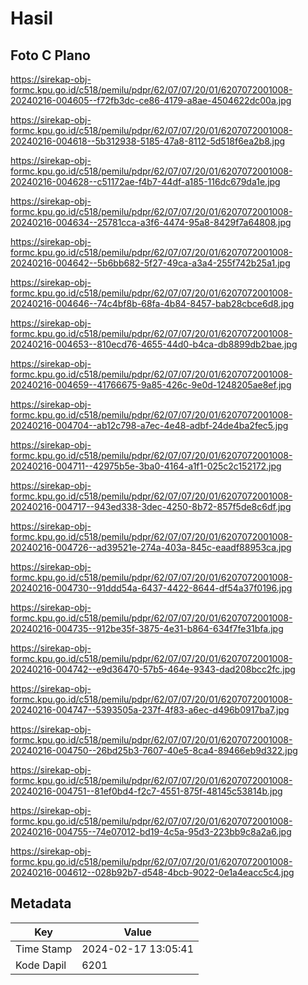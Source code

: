 # Hasil

## Foto C Plano

https://sirekap-obj-formc.kpu.go.id/c518/pemilu/pdpr/62/07/07/20/01/6207072001008-20240216-004605--f72fb3dc-ce86-4179-a8ae-4504622dc00a.jpg

https://sirekap-obj-formc.kpu.go.id/c518/pemilu/pdpr/62/07/07/20/01/6207072001008-20240216-004618--5b312938-5185-47a8-8112-5d518f6ea2b8.jpg

https://sirekap-obj-formc.kpu.go.id/c518/pemilu/pdpr/62/07/07/20/01/6207072001008-20240216-004628--c51172ae-f4b7-44df-a185-116dc679da1e.jpg

https://sirekap-obj-formc.kpu.go.id/c518/pemilu/pdpr/62/07/07/20/01/6207072001008-20240216-004634--25781cca-a3f6-4474-95a8-8429f7a64808.jpg

https://sirekap-obj-formc.kpu.go.id/c518/pemilu/pdpr/62/07/07/20/01/6207072001008-20240216-004642--5b6bb682-5f27-49ca-a3a4-255f742b25a1.jpg

https://sirekap-obj-formc.kpu.go.id/c518/pemilu/pdpr/62/07/07/20/01/6207072001008-20240216-004646--74c4bf8b-68fa-4b84-8457-bab28cbce6d8.jpg

https://sirekap-obj-formc.kpu.go.id/c518/pemilu/pdpr/62/07/07/20/01/6207072001008-20240216-004653--810ecd76-4655-44d0-b4ca-db8899db2bae.jpg

https://sirekap-obj-formc.kpu.go.id/c518/pemilu/pdpr/62/07/07/20/01/6207072001008-20240216-004659--41766675-9a85-426c-9e0d-1248205ae8ef.jpg

https://sirekap-obj-formc.kpu.go.id/c518/pemilu/pdpr/62/07/07/20/01/6207072001008-20240216-004704--ab12c798-a7ec-4e48-adbf-24de4ba2fec5.jpg

https://sirekap-obj-formc.kpu.go.id/c518/pemilu/pdpr/62/07/07/20/01/6207072001008-20240216-004711--42975b5e-3ba0-4164-a1f1-025c2c152172.jpg

https://sirekap-obj-formc.kpu.go.id/c518/pemilu/pdpr/62/07/07/20/01/6207072001008-20240216-004717--943ed338-3dec-4250-8b72-857f5de8c6df.jpg

https://sirekap-obj-formc.kpu.go.id/c518/pemilu/pdpr/62/07/07/20/01/6207072001008-20240216-004726--ad39521e-274a-403a-845c-eaadf88953ca.jpg

https://sirekap-obj-formc.kpu.go.id/c518/pemilu/pdpr/62/07/07/20/01/6207072001008-20240216-004730--91ddd54a-6437-4422-8644-df54a37f0196.jpg

https://sirekap-obj-formc.kpu.go.id/c518/pemilu/pdpr/62/07/07/20/01/6207072001008-20240216-004735--912be35f-3875-4e31-b864-634f7fe31bfa.jpg

https://sirekap-obj-formc.kpu.go.id/c518/pemilu/pdpr/62/07/07/20/01/6207072001008-20240216-004742--e9d36470-57b5-464e-9343-dad208bcc2fc.jpg

https://sirekap-obj-formc.kpu.go.id/c518/pemilu/pdpr/62/07/07/20/01/6207072001008-20240216-004747--5393505a-237f-4f83-a6ec-d496b0917ba7.jpg

https://sirekap-obj-formc.kpu.go.id/c518/pemilu/pdpr/62/07/07/20/01/6207072001008-20240216-004750--26bd25b3-7607-40e5-8ca4-89466eb9d322.jpg

https://sirekap-obj-formc.kpu.go.id/c518/pemilu/pdpr/62/07/07/20/01/6207072001008-20240216-004751--81ef0bd4-f2c7-4551-875f-48145c53814b.jpg

https://sirekap-obj-formc.kpu.go.id/c518/pemilu/pdpr/62/07/07/20/01/6207072001008-20240216-004755--74e07012-bd19-4c5a-95d3-223bb9c8a2a6.jpg

https://sirekap-obj-formc.kpu.go.id/c518/pemilu/pdpr/62/07/07/20/01/6207072001008-20240216-004612--028b92b7-d548-4bcb-9022-0e1a4eacc5c4.jpg


## Metadata

| Key        | Value               |
| ---------- | ------------------- |
| Time Stamp | 2024-02-17 13:05:41 |
| Kode Dapil | 6201                |



